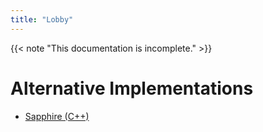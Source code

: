 ```yaml
---
title: "Lobby"
---
```


{{< note "This documentation is incomplete." >}}

# Alternative Implementations

* [Sapphire (C++)](https://github.com/SapphireServer/Sapphire/)
